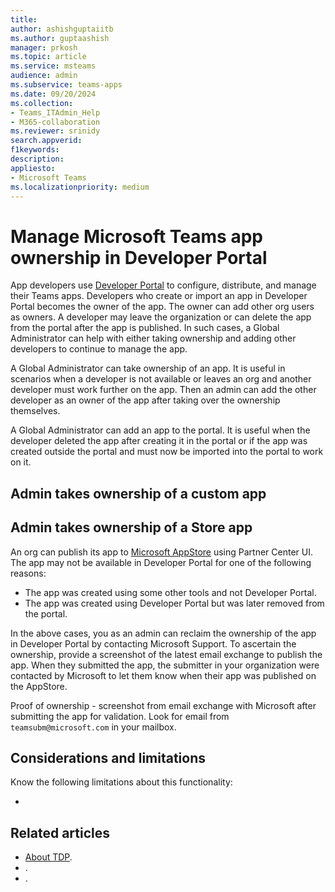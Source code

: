 ```yaml
---
title: 
author: ashishguptaiitb
ms.author: guptaashish
manager: prkosh
ms.topic: article
ms.service: msteams
audience: admin
ms.subservice: teams-apps
ms.date: 09/20/2024
ms.collection: 
- Teams_ITAdmin_Help
- M365-collaboration
ms.reviewer: srinidy
search.appverid: 
f1keywords: 
description: 
appliesto: 
- Microsoft Teams
ms.localizationpriority: medium
---
```


# Manage Microsoft Teams app ownership in Developer Portal

App developers use [Developer Portal](/microsoftteams/platform/concepts/build-and-test/teams-developer-portal) to configure, distribute, and manage their Teams apps. Developers who create or import an app in Developer Portal becomes the owner of the app. The owner can add other org users as owners. A developer may leave the organization or can delete the app from the portal after the app is published. In such cases, a Global Administrator can help with either taking ownership and adding other developers to continue to manage the app.

A Global Administrator can take ownership of an app. It is useful in scenarios when a developer is not available or leaves an org and another developer must work further on the app. Then an admin can add the other developer as an owner of the app after taking over the ownership themselves.

A Global Administrator can add an app to the portal. It is useful when the developer deleted the app after creating it in the portal or if the app was created outside the portal and must now be imported into the portal to work on it.

## Admin takes ownership of a custom app







## Admin takes ownership of a Store app

An org can publish its app to [Microsoft AppStore](https://appsource.microsoft.com) using Partner Center UI. The app may not be available in Developer Portal for one of the following reasons:

* The app was created using some other tools and not Developer Portal.
* The app was created using Developer Portal but was later removed from the portal.

In the above cases, you as an admin can reclaim the ownership of the app in Developer Portal by contacting Microsoft Support. To ascertain the ownership, provide a screenshot of the latest email exchange to publish the app. When they submitted the app,  the submitter in your organization were contacted by Microsoft to let them know when their app was published on the AppStore.




Proof of ownership - screenshot from email exchange with Microsoft after submitting the app for validation. Look for email from `teamsubm@microsoft.com` in your mailbox.





## Considerations and limitations

Know the following limitations about this functionality:

* 

## Related articles

* [About TDP]().
* []().
* []().
